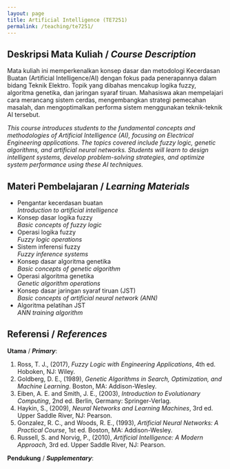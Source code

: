 ```yaml
---
layout: page
title: Artificial Intelligence (TE7251)
permalink: /teaching/te7251/
--- 
```


## Deskripsi Mata Kuliah / *Course Description*

Mata kuliah ini memperkenalkan konsep dasar dan metodologi Kecerdasan Buatan (Artificial Intelligence/AI) dengan fokus pada penerapannya dalam bidang Teknik Elektro. Topik yang dibahas mencakup logika fuzzy, algoritma genetika, dan jaringan syaraf tiruan. Mahasiswa akan mempelajari cara merancang sistem cerdas, mengembangkan strategi pemecahan masalah, dan mengoptimalkan performa sistem menggunakan teknik-teknik AI tersebut.

*This course introduces students to the fundamental concepts and methodologies of Artificial Intelligence (AI), focusing on Electrical Engineering applications. The topics covered include fuzzy logic, genetic algorithms, and artificial neural networks. Students will learn to design intelligent systems, develop problem-solving strategies, and optimize system performance using these AI techniques.*

## Materi Pembelajaran / *Learning Materials*

* Pengantar kecerdasan buatan
  <br>
  *Introduction to artificial intelligence*
* Konsep dasar logika fuzzy
  <br>
  *Basic concepts of fuzzy logic*
* Operasi logika fuzzy
  <br>
  *Fuzzy logic operations*
* Sistem inferensi fuzzy
  <br>
  *Fuzzy inference systems*
* Konsep dasar algoritma genetika
  <br>
  *Basic concepts of genetic algorithm*
* Operasi algoritma genetika
  <br>
  *Genetic algorithm operations*
* Konsep dasar jaringan syaraf tiruan (JST)
  <br>
  *Basic concepts of artificial neural network (ANN)*
* Algoritma pelatihan JST
  <br>
  *ANN training algorithm*

## Referensi / *References* 
**Utama** / ***Primary***:
1. Ross, T. J., (2017), *Fuzzy Logic with Engineering Applications*, 4th ed. Hoboken, NJ: Wiley.
1. Goldberg, D. E., (1989), *Genetic Algorithms in Search, Optimization, and Machine Learning*. Boston, MA: Addison-Wesley.
1. Eiben, A. E. and Smith, J. E., (2003), *Introduction to Evolutionary Computing*, 2nd ed. Berlin, Germany: Springer-Verlag.
1. Haykin, S., (2009), *Neural Networks and Learning Machines*, 3rd ed. Upper Saddle River, NJ: Pearson.
1. Gonzalez, R. C., and Woods, R. E., (1993), *Artificial Neural Networks: A Practical Course*, 1st ed. Boston, MA: Addison-Wesley.
1. Russell, S. and Norvig, P., (2010), *Artificial Intelligence: A Modern Approach*, 3rd ed. Upper Saddle River, NJ: Pearson.

**Pendukung** / ***Supplementary***:


